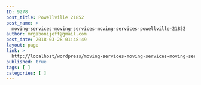 ```yaml
---
ID: 9278
post_title: Powellville 21852
post_name: >
  moving-services-moving-services-moving-services-powellville-21852
author: mrgabonijeff@gmail.com
post_date: 2018-03-28 01:48:49
layout: page
link: >
  http://localhost/wordpress/moving-services-moving-services-moving-services-powellville-21852/
published: true
tags: [ ]
categories: [ ]
---
```

